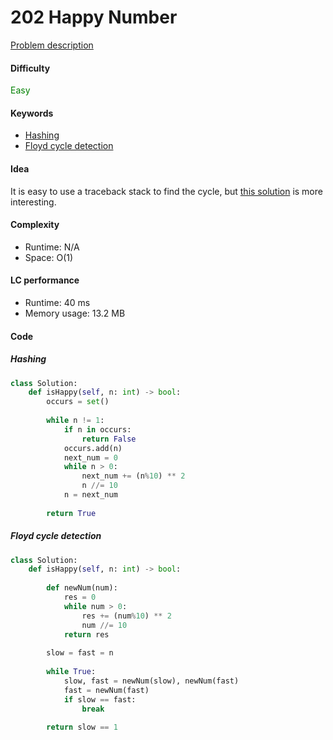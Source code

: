 202 Happy Number
=======================
[Problem description](https://leetcode.com/problems/happy-number/)

#### Difficulty
<span style="color:green">Easy</span>

#### Keywords
- [Hashing](../categories/hashing.md)
- [Floyd cycle detection](../categories/floyd_cycle_detection.md)

#### Idea
It is easy to use a traceback stack to find the cycle, but [this solution](https://leetcode.com/problems/happy-number/discuss/56917/My-solution-in-C(-O(1)-space-and-no-magic-math-property-involved-)) is more interesting.

#### Complexity
- Runtime: N/A
- Space: O(1) 

#### LC performance
- Runtime: 40 ms
- Memory usage: 13.2 MB

#### Code

##### Hashing
```python
class Solution:
    def isHappy(self, n: int) -> bool:
        occurs = set()
        
        while n != 1:
            if n in occurs:
                return False
            occurs.add(n)
            next_num = 0
            while n > 0:
                next_num += (n%10) ** 2
                n //= 10
            n = next_num
            
        return True
```

##### Floyd cycle detection
```python
class Solution:
    def isHappy(self, n: int) -> bool:
        
        def newNum(num):
            res = 0
            while num > 0:
                res += (num%10) ** 2
                num //= 10
            return res
        
        slow = fast = n
        
        while True:
            slow, fast = newNum(slow), newNum(fast)
            fast = newNum(fast)
            if slow == fast:
                break
                
        return slow == 1 
```